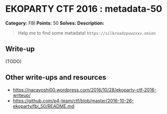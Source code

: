 # EKOPARTY CTF 2016 : metadata-50

**Category:** FBI
**Points:** 50
**Solves:**
**Description:**

> Help me to find some metadata!
> `https://silkroadzpvwzxxv.onion`

## Write-up

(TODO)

## Other write-ups and resources

* https://nacayoshi00.wordpress.com/2016/10/28/ekoparty-ctf-2016-writeup/
* https://github.com/p4-team/ctf/blob/master/2016-10-26-ekoparty/fbi_50/README.md
